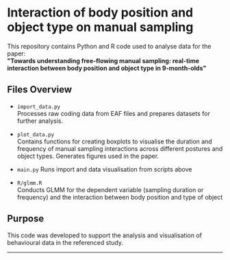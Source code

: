 # Interaction of body position and object type on manual sampling

This repository contains Python and R code used to analyse data for the paper:  
**"Towards understanding free-flowing manual sampling: real-time interaction between body position and object type in 9-month-olds"**  

## Files Overview

- `import_data.py`  
  Processes raw coding data from EAF files and prepares datasets for further analysis.

- `plot_data.py`  
  Contains functions for creating boxplots to visualise the duration and frequency of manual sampling interactions across different postures and object types. Generates figures used in the paper.
  
- `main.py` 
  Runs import and data visualisation from scripts above
  
- `R/glmm.R`  
  Conducts GLMM for the dependent variable (sampling duration or frequency) and the interaction between body position and type of object
  
## Purpose

This code was developed to support the analysis and visualisation of behavioural data in the referenced study.

---

 
